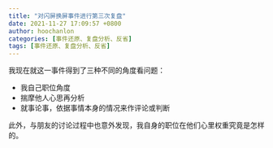 ```yaml
---
title: "对闪屏换屏事件进行第三次复盘"
date: 2021-11-27 17:09:57 +0800
author: hoochanlon
categories: [事件还原、复盘分析、反省]
tags: [事件还原、复盘分析、反省]
---
```


我现在就这一事件得到了三种不同的角度看问题：

* 我自己职位角度
* 揣摩他人心思再分析
* 就事论事，依据事情本身的情况来作评论或判断

此外，与朋友的讨论过程中也意外发现，我自身的职位在他们心里权重究竟是怎样的。

<!-- more -->
